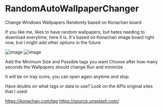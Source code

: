# RandomAutoWallpaperChanger
Change Windows Wallpapers Randomly based on Konachan board

If you like me, likes to have random wallpapers, but hates needing to download everytime, here it is.
It's based on Konachan image board right now, but I might add other options in the future

![image](https://user-images.githubusercontent.com/8836540/131620482-86348679-c5ee-4784-a065-0eb3f95f262b.png)
![image](https://user-images.githubusercontent.com/8836540/131620547-bc4600a3-37a8-49b0-9e2f-ed00b64c3008.png)



Add the Minimum Size and Possible tags you want
Choose after how many seconds the Wallpapers should change
Run and minimize

It will be on tray icons, you can open again anytime and stop.

Have doubts on what tags or data to use? Look on the APIs original sites that I used:

https://konachan.com/tag
https://source.unsplash.com/
